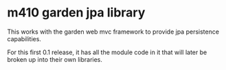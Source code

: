 # m410 garden jpa library

This works with the garden web mvc framework to provide jpa persistence capabilities.

For this first 0.1 release, it has all the module code in it that will later be broken
up into their own libraries. 

